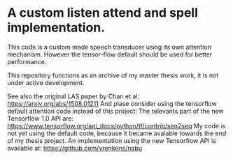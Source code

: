 A custom listen attend and spell implementation.
================================
This code is a custom made speech transducer using its own attention mechanism.
However the tensor-flow default should be used for better performance.

This repository functions as an archive of my master thesis work, it is not under active development.

See also the original LAS paper by Chan et al:
https://arxiv.org/abs/1508.01211
And plase consider using the tensorflow default attention code instead of this project:
The relevants part of the new Tensorflow 1.0 API are:
https://www.tensorflow.org/api_docs/python/tf/contrib/seq2seq
My code is not yet using the default code, because it became avalable towards the end of my thesis
project.
An implementation using the new Tensorflow API is available at:
https://github.com/vrenkens/nabu
